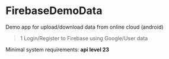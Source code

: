 # FirebaseDemoData
Demo app for upload/download data from online cloud (android)
> 1 Login/Register to Firebase using Google/User data


Minimal system requirements: **api level 23**
